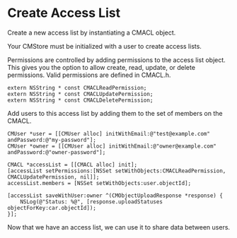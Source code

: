 # Create Access List

Create a new access list by instantiating a CMACL object.

Your CMStore must be initialized with a user to create access lists.

Permissions are controlled by adding permissions to the access list object. This gives you the option to allow create, read, update, or delete permissions. Valid permissions are defined in CMACL.h.

```objc
extern NSString * const CMACLReadPermission;
extern NSString * const CMACLUpdatePermission;
extern NSString * const CMACLDeletePermission;
```

Add users to this access list by adding them to the set of members on the CMACL.

```objc
CMUser *user = [[CMUser alloc] initWithEmail:@"test@example.com" andPassword:@"my-password"];
CMUser *owner = [[CMUser alloc] initWithEmail:@"owner@example.com" andPassword:@"owner-password"];
 
CMACL *accessList = [[CMACL alloc] init];
[accessList setPermissions:[NSSet setWithObjects:CMACLReadPermission, CMACLUpdatePermission, nil]];
accessList.members = [NSSet setWithObjects:user.objectId];
 
[accessList saveWithUser:owner ^(CMObjectUploadResponse *response) {
    NSLog(@"Status: %@", [response.uploadStatuses objectForKey:car.objectId]);
}];
```

Now that we have an access list, we can use it to share data between users.
